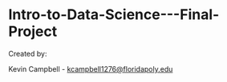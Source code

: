 # Intro-to-Data-Science---Final-Project
Created by:

Kevin Campbell - kcampbell1276@floridapoly.edu
